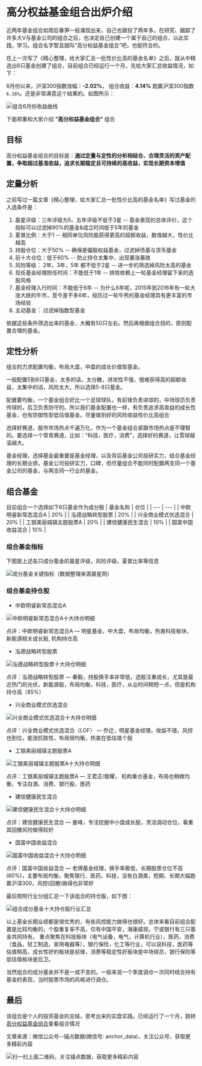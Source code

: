 # 高分权益基金组合出炉介绍

近两年基金组合如雨后春笋一般涌现出来，自己也跟投了两年多。在研究、跟踪了许多大V与基金公司的组合之后，也决定自己创建一个属于自己的组合，以此实践，学习。组合名字暂且就叫“高分权益基金组合”吧，也挺符合的。

在上一次写了《精心整理，给大家汇总一批性价比高的基金名单》之后，就从中精选出6只基金创建了组合，目前组合已经运行一个月，先给大家汇总收益情况，如下：

6月份以来，沪深300指数涨幅：**-2.02%**， 组合收益：**4.14%** 跑赢沪深300指数 `6.16%`。还是非常满意这个结果的。如图所示：

![组合6月份收益曲线](./images/june-report.png)

下面郑重和大家介绍 **“高分权益基金组合”** 组合

## 目标
高分权益基金组合的目标是：**通过定量与定性的分析相结合、合理灵活的资产配置，争取超过基准收益，追求长期稳定且可持续的高收益，实现长期资本增值**

## 定量分析

之前写过一篇文章《精心整理，给大家汇总一批性价比高的基金名单》写过基金的入选条件是：

1. 晨星评级：三年评级为5，五年评级不低于3星  -- 基金表现的总体评价，这个指标可以过滤掉90%的基金&成立时间低于5年的基金
2. 夏普比例：大于1 -- 相同单位风险能获得更高的超额收益，数值越大，性价比越高
3. 持股仓位：大于50% -- 确保是偏股权益基金，过滤掉债基与货币基金
4. 前十大仓位：低于60% -- 防止持仓太集中，出现暴涨暴跌
5. 风险等级： 2年，3年，5年 都不低于2星 -- 进一步的筛选掉风险太高的基金
6. 现任基金经理担任时间：不能低于1年 -- 排除依赖上一轮基金经理留下来的选股风格
7. 基金经理入行时间：不能低于6年 -- 为什么6年呢，2015年到2016年有一轮大涨大跌的牛市，至今差不多6年，经历过一轮牛熊的基金经理具有更丰富的市场经验
8. 主动基金： 过滤掉指数型基金

依据这些条件筛选出来的基金，大概有50只左右。然后再根据组合目的，原则配置合理的基金。

 ## 定性分析
 
组合的力求配置均衡，布局大盘，中盘的成长价值型基金。

一般配置5到8只基金，太多的话，太分散，进攻性不强，很难获得高的超额收益，太集中的话，风险太大，所以选择5-8只基金。

配置要均衡，一个基金组合好比一个足球球队，有前锋负责进球的，中场球员负责传球的，后卫负责防守的。所以我们基金配置也一样，有负责追求高收益的成长性基金，也有防御性型低估值基金。尽量做到好的风险收益性价比高组合

选择好赛道，股市市场热点千遍万化，作为一个基金组合紧跟市场热点是不理智的。要选择一个常青赛道，比如：“科技，医疗，消费”，选择好的赛道，让雪球越滚越大。

基金经理，选择基金最重要是基金经理，以及背后基金公司投研实力，结合基金经理的长期业绩，基金公司投研实力，口碑，但尽量组合不能同时配置两支同一个基金公司的基金，与两支同一行业的基金。

## 组合基金
目前组合一个选择如下6只基金作为成分股
|  基金名称    |  仓位   |
|  ---        |  ---    |
|  中欧明睿新常态混合A  |  20%   | 
|  泓德战略转型股票   |  20%   | 
|  兴全商业模式优选混合   |  20%   |
|  工银美丽城镇主题股票A   |  20%   |
|  建信健康民生混合   |  10%  |
|  国富中国收益混合   |   10%  | 

### 组合基金指标

下图是上述各只成分基金的晨星评级，风险评级，夏普比率等信息

![成分基金关键指标（数据整理来源晨星网）](https://files.mdnice.com/user/14934/56f80267-4ee2-4f31-b8e0-dc0db5a10fad.png)

### 组合基金持仓股

- 中欧明睿新常态混合A

![中欧明睿新常态混合A十大持仓明细](https://files.mdnice.com/user/14934/cc1857ff-ca24-4440-b435-1bc50bd93657.png)

点评：中欧明睿新常态混合A — 明星基金，中大盘，布局均衡，热衷科技板块，新能源相关成长股, 机构持仓高

- 泓德战略转型股票

![泓德战略转型股票十大持仓明细](https://files.mdnice.com/user/14934/574d6ef0-02cf-4d61-ae0f-0bdc406ee524.png)

点评：泓德战略转型股票 — 秦毅，持股换手率非常低，选股注重成长，尤其是最近热门的光伏，新能源股，布局均衡，科技，医疗，从业时间稍短一点，但是机构持仓高（85%）

- 兴全商业模式优选混合

![兴全商业模式优选混合十大持仓明细](https://files.mdnice.com/user/14934/afe15dbd-a60f-4c23-bcd8-893cce0a7fdc.png)

点评：兴全商业模式优选混合（LOF） — 乔迁，明星基金经理，收益不错，风控也到位，能涨抗跌性，布局很均衡，热衷在低估值个股

- 工银美丽城镇主题股票A

![工银美丽城镇主题股票A十大持仓明细](https://files.mdnice.com/user/14934/dcfb8603-4bcb-40f0-a198-81d36427d079.png)

点评：工银美丽城镇主题股票A —  王君正/鄢耀， 机构重仓基金，布局也稍微均衡，专注白酒、消费、银行股，医药

- 建信健康民生混合

![建信健康民生混合十大持仓明细](https://files.mdnice.com/user/14934/04efaf79-0df5-4d36-a622-46b8ddf1412f.png)

点评：建信健康民生混合 — 姜峰，专注挖掘中小盘成长股，灵活调动仓位，看重其回撤风险做得较好

- 国富中国收益混合

![国富中国收益混合十大持仓明细](https://files.mdnice.com/user/14934/ce52ad5c-e61a-4abb-808a-b0359c9ce640.png)

点评：国富中国收益混合 — 老牌基金经理，换手率极低，长期股票仓位不高(60%)，主要布局均衡，聚焦银行、医药、科技，没有白酒类，短期、长期大幅跑赢沪深300，风控(回撤)做得也非常好

最后按照行业分组汇总一下该组合的持仓股，如下图：

![组合成分基金十大持仓股行业汇总](./images/holder-stocks.png)

以上基金长期业绩都是很优秀的，有些风控能力做得也很好。总体来看目前组合配置是比较均衡的，个股重复率不高，仅有中国平安，海康威视，宁波银行有三只基金共同持有。
重点聚焦在科技板块（电气设备，电气，计算机行业），医药，消费（食品，轻工制造，家用电器等），银行保险，化工等行业，可以说科技，医药等估值稍高，成长性好的板块是前锋，消费等稳定性好板块是中场球员，银行保险等低估值板块是后卫。

当然组合的成分基金并不是一成不变的。一般来说一个季度调仓一次同时结合持有基金的表现，当时股票市场的风格进行调仓。

## 最后

该组合是个人的投资基金的总结，思考出来的实盘实践。已经运行了一个月，跳转[高分权益基金组合](https://qieman.com/portfolios/ZH105320)查看组合情况


文章来源：微信公众号--锚点数据(微信号: anchor_data)，关注公众号，获取更多精彩内容

![扫一扫上面二维码，关注锚点数据，获取更多精彩内容](../../assets/images/qrcode_anchor.jpg)
